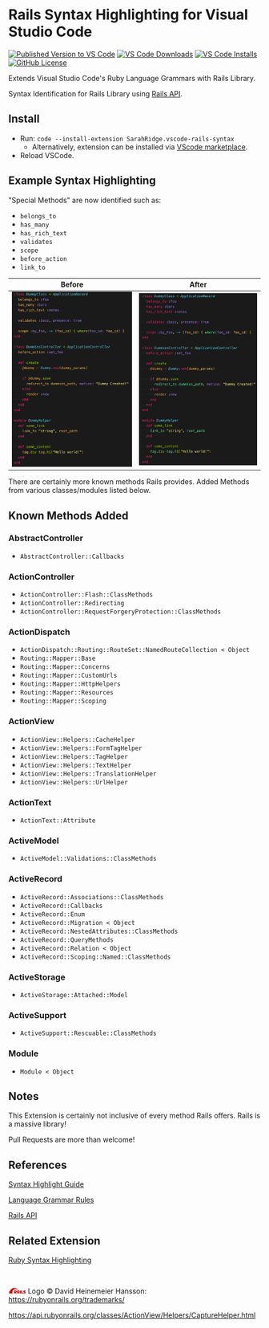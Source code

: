 # Rails Syntax Highlighting for Visual Studio Code
[![Published Version to VS Code](https://img.shields.io/visual-studio-marketplace/v/SarahRidge.vscode-rails-syntax)](https://marketplace.visualstudio.com/items?itemName=SarahRidge.vscode-rails-syntax)
[![VS Code Downloads](https://img.shields.io/visual-studio-marketplace/d/SarahRidge.vscode-rails-syntax)](https://marketplace.visualstudio.com/items?itemName=SarahRidge.vscode-rails-syntax)
[![VS Code Installs](https://img.shields.io/visual-studio-marketplace/i/SarahRidge.vscode-rails-syntax)](https://marketplace.visualstudio.com/items?itemName=SarahRidge.vscode-rails-syntax)
[![GitHub License](https://img.shields.io/github/license/smridge/vscode_rails_syntax.svg)](https://github.com/smridge/vscode_rails_syntax/blob/master/LICENSE)

Extends Visual Studio Code's Ruby Language Grammars with Rails Library.

Syntax Identification for Rails Library using [Rails API](https://api.rubyonrails.org).

## Install
- Run: `code --install-extension SarahRidge.vscode-rails-syntax`
  - Alternatively, extension can be installed via [VScode marketplace](https://marketplace.visualstudio.com/items?itemName=SarahRidge.vscode-rails-syntax).
- Reload VSCode.

## Example Syntax Highlighting
"Special Methods" are now identified such as:
- `belongs_to`
- `has_many`
- `has_rich_text`
- `validates`
- `scope`
- `before_action`
- `link_to`

| Before | After |
| ------ | ----- |
| <img src="https://raw.githubusercontent.com/smridge/vscode_rails_syntax/master/images/before.png" width="400"> | <img src="https://raw.githubusercontent.com/smridge/vscode_rails_syntax/master/images/after.png" width="400"> |

There are certainly more known methods Rails provides. Added Methods from various classes/modules listed below.

## Known Methods Added

### AbstractController
- `AbstractController::Callbacks`

### ActionController
- `ActionController::Flash::ClassMethods`
- `ActionController::Redirecting`
- `ActionController::RequestForgeryProtection::ClassMethods`

### ActionDispatch
- `ActionDispatch::Routing::RouteSet::NamedRouteCollection < Object`
- `Routing::Mapper::Base`
- `Routing::Mapper::Concerns`
- `Routing::Mapper::CustomUrls`
- `Routing::Mapper::HttpHelpers`
- `Routing::Mapper::Resources`
- `Routing::Mapper::Scoping`

### ActionView
- `ActionView::Helpers::CacheHelper`
- `ActionView::Helpers::FormTagHelper`
- `ActionView::Helpers::TagHelper`
- `ActionView::Helpers::TextHelper`
- `ActionView::Helpers::TranslationHelper`
- `ActionView::Helpers::UrlHelper`

### ActionText
- `ActionText::Attribute`

### ActiveModel
- `ActiveModel::Validations::ClassMethods`

### ActiveRecord
- `ActiveRecord::Associations::ClassMethods`
- `ActiveRecord::Callbacks`
- `ActiveRecord::Enum`
- `ActiveRecord::Migration < Object`
- `ActiveRecord::NestedAttributes::ClassMethods`
- `ActiveRecord::QueryMethods`
- `ActiveRecord::Relation < Object`
- `ActiveRecord::Scoping::Named::ClassMethods`

### ActiveStorage
- `ActiveStorage::Attached::Model`

### ActiveSupport
- `ActiveSupport::Rescuable::ClassMethods`

### Module
- `Module < Object`

## Notes
This Extension is certainly not inclusive of every method Rails offers. Rails is a massive library!

Pull Requests are more than welcome!

## References
[Syntax Highlight Guide](https://code.visualstudio.com/api/language-extensions/syntax-highlight-guide)

[Language Grammar Rules](https://macromates.com/manual/en/language_grammars)

[Rails API](https://api.rubyonrails.org)

## Related Extension

[Ruby Syntax Highlighting](https://github.com/smridge/vscode-ruby-syntax)

<br>

<img src="https://raw.githubusercontent.com/smridge/vscode_rails_syntax/master/images/icon.png" width="35"> Logo &copy; David Heinemeier Hansson: https://rubyonrails.org/trademarks/

https://api.rubyonrails.org/classes/ActionView/Helpers/CaptureHelper.html
